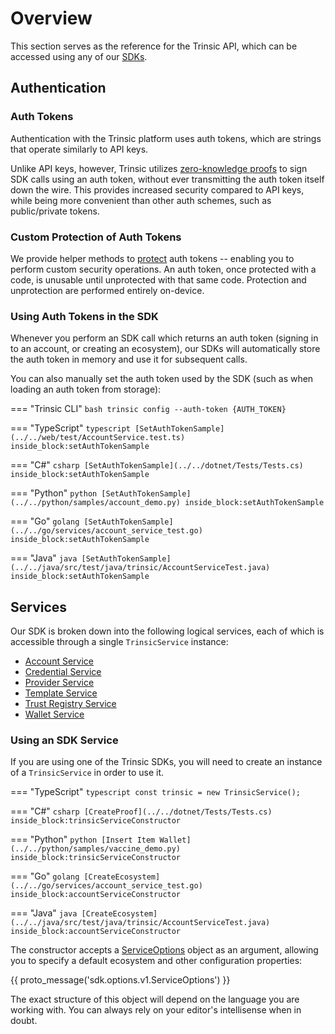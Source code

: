 # Overview

This section serves as the reference for the Trinsic API, which can be accessed using any of our [SDKs](/cli/).

## Authentication
### Auth Tokens
Authentication with the Trinsic platform uses auth tokens, which are strings that operate similarly to API keys.

Unlike API keys, however, Trinsic utilizes [zero-knowledge proofs](/learn/platform/security) to sign SDK calls using an auth token, without ever transmitting the auth token itself down the wire. This provides increased security compared to API keys, while being more convenient than other auth schemes, such as public/private tokens.

### Custom Protection of Auth Tokens

We provide helper methods to [protect](/reference/services/account-service#protect) auth tokens -- enabling you to perform custom security operations. An auth token, once protected with a code, is unusable until unprotected with that same code. Protection and unprotection are performed entirely on-device.

### Using Auth Tokens in the SDK

Whenever you perform an SDK call which returns an auth token (signing in to an account, or creating an ecosystem), our SDKs will automatically store the auth token in memory and use it for subsequent calls.

You can also manually set the auth token used by the SDK (such as when loading an auth token from storage):

=== "Trinsic CLI" 
    ```bash
    trinsic config --auth-token {AUTH_TOKEN}
    ```

=== "TypeScript"
    <!--codeinclude--> 
    ```typescript
    [SetAuthTokenSample](../../web/test/AccountService.test.ts) inside_block:setAuthTokenSample
    ```
    <!--/codeinclude-->

=== "C#"
    <!--codeinclude-->
    ```csharp
    [SetAuthTokenSample](../../dotnet/Tests/Tests.cs) inside_block:setAuthTokenSample
    ```
    <!--/codeinclude-->

=== "Python"
    <!--codeinclude-->
    ```python
    [SetAuthTokenSample](../../python/samples/account_demo.py) inside_block:setAuthTokenSample
    ```
    <!--/codeinclude-->

=== "Go"
    <!--codeinclude-->
    ```golang
    [SetAuthTokenSample](../../go/services/account_service_test.go) inside_block:setAuthTokenSample
    ```
    <!--/codeinclude-->

=== "Java"
    <!--codeinclude-->
    ```java
    [SetAuthTokenSample](../../java/src/test/java/trinsic/AccountServiceTest.java) inside_block:setAuthTokenSample
    ```
    <!--/codeinclude-->


## Services
Our SDK is broken down into the following logical services, each of which is accessible through a single `TrinsicService` instance:

- [Account Service](./services/account-service.md)
- [Credential Service](./services/credential-service.md)
- [Provider Service](./services/provider-service.md)
- [Template Service](./services/template-service.md)
- [Trust Registry Service](./services/trust-registry-service.md)
- [Wallet Service](./services/wallet-service.md)

 
### Using an SDK Service

If you are using one of the Trinsic SDKs, you will need to create an instance of a `TrinsicService` in order to use it.

=== "TypeScript"
    ```typescript
    const trinsic = new TrinsicService();
    ```

=== "C#"
    <!--codeinclude-->
    ```csharp
    [CreateProof](../../dotnet/Tests/Tests.cs) inside_block:trinsicServiceConstructor
    ```
    <!--/codeinclude-->

=== "Python"
    <!--codeinclude-->
    ```python
    [Insert Item Wallet](../../python/samples/vaccine_demo.py) inside_block:trinsicServiceConstructor
    ```
    <!--/codeinclude-->

=== "Go"
    <!--codeinclude-->
    ```golang
    [CreateEcosystem](../../go/services/account_service_test.go) inside_block:accountServiceConstructor
    ```
    <!--/codeinclude-->

=== "Java"
    <!--codeinclude-->
    ```java
    [CreateEcosystem](../../java/src/test/java/trinsic/AccountServiceTest.java) inside_block:accountServiceConstructor
    ```
    <!--/codeinclude-->

The constructor accepts a [ServiceOptions](./proto/#sdk.options.v1.ServiceOptions) object as an argument, allowing you to specify a default ecosystem and other configuration properties:

{{ proto_message('sdk.options.v1.ServiceOptions') }}

The exact structure of this object will depend on the language you are working with. You can always rely on your editor's intellisense when in doubt. 
